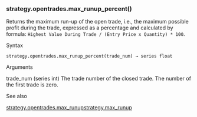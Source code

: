 ### strategy.opentrades.max\_runup\_percent()

Returns the maximum run-up of the open trade, i.e., the maximum possible profit during the trade, expressed as a percentage and calculated by formula: `Highest Value During Trade / (Entry Price x Quantity) * 100`.

Syntax

```
strategy.opentrades.max_runup_percent(trade_num) → series float
```

Arguments

trade\_num (series int) The trade number of the closed trade. The number of the first trade is zero.

See also

[strategy.opentrades.max\_runup](#fun_strategy.opentrades.max_runup)[strategy.max\_runup](#var_strategy.max_runup)
